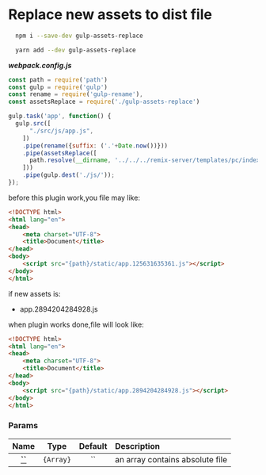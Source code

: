 # Replace new assets to dist file

```bash
  npm i --save-dev gulp-assets-replace
```

```bash
  yarn add --dev gulp-assets-replace
```

***webpack.config.js***
```js
const path = require('path')
const gulp = require('gulp')
const rename = require('gulp-rename'),
const assetsReplace = require('./gulp-assets-replace')

gulp.task('app', function() {
  gulp.src([
      "./src/js/app.js",
    ])
    .pipe(rename({suffix: ('.'+Date.now())}))
    .pipe(assetsReplace([
      path.resolve(__dirname, '../../../remix-server/templates/pc/index.html')
    ]))
    .pipe(gulp.dest('./js/'));
});
```

before this plugin work,you file may like:
```html
<!DOCTYPE html>
<html lang="en">
<head>
    <meta charset="UTF-8">
    <title>Document</title>
</head>
<body>
    <script src="{path}/static/app.125631635361.js"></script>
</body>
</html>
```
if new assets is:
- app.2894204284928.js

when plugin works done,file will look like:
```html
<!DOCTYPE html>
<html lang="en">
<head>
    <meta charset="UTF-8">
    <title>Document</title>
</head>
<body>
    <script src="{path}/static/app.2894204284928.js"></script>
</body>
</html>
```

### Params
|Name|Type|Default|Description|
|:--:|:--:|:-----:|:----------|
|**[``](#)**|`{Array}`|``|an array contains absolute file|

